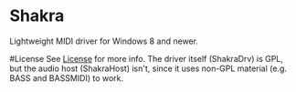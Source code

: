 # Shakra
Lightweight MIDI driver for Windows 8 and newer.

#License
See [License](LICENSE.MD) for more info.
The driver itself (ShakraDrv) is GPL, but the audio host (ShakraHost) isn't, since it uses non-GPL material (e.g. BASS and BASSMIDI) to work.